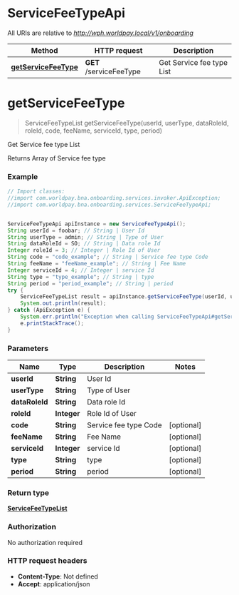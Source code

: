 # ServiceFeeTypeApi

All URIs are relative to *http://wph.worldpay.local/v1/onboarding*

Method | HTTP request | Description
------------- | ------------- | -------------
[**getServiceFeeType**](ServiceFeeTypeApi.md#getServiceFeeType) | **GET** /serviceFeeType | Get Service fee type List


<a name="getServiceFeeType"></a>
# **getServiceFeeType**
> ServiceFeeTypeList getServiceFeeType(userId, userType, dataRoleId, roleId, code, feeName, serviceId, type, period)

Get Service fee type List

Returns Array of Service fee type

### Example
```java
// Import classes:
//import com.worldpay.bna.onboarding.services.invoker.ApiException;
//import com.worldpay.bna.onboarding.services.ServiceFeeTypeApi;


ServiceFeeTypeApi apiInstance = new ServiceFeeTypeApi();
String userId = foobar; // String | User Id
String userType = admin; // String | Type of User
String dataRoleId = SO; // String | Data role Id
Integer roleId = 3; // Integer | Role Id of User
String code = "code_example"; // String | Service fee type Code
String feeName = "feeName_example"; // String | Fee Name
Integer serviceId = 4; // Integer | service Id
String type = "type_example"; // String | type
String period = "period_example"; // String | period
try {
    ServiceFeeTypeList result = apiInstance.getServiceFeeType(userId, userType, dataRoleId, roleId, code, feeName, serviceId, type, period);
    System.out.println(result);
} catch (ApiException e) {
    System.err.println("Exception when calling ServiceFeeTypeApi#getServiceFeeType");
    e.printStackTrace();
}
```

### Parameters

Name | Type | Description  | Notes
------------- | ------------- | ------------- | -------------
 **userId** | **String**| User Id |
 **userType** | **String**| Type of User |
 **dataRoleId** | **String**| Data role Id |
 **roleId** | **Integer**| Role Id of User |
 **code** | **String**| Service fee type Code | [optional]
 **feeName** | **String**| Fee Name | [optional]
 **serviceId** | **Integer**| service Id | [optional]
 **type** | **String**| type | [optional]
 **period** | **String**| period | [optional]

### Return type

[**ServiceFeeTypeList**](ServiceFeeTypeList.md)

### Authorization

No authorization required

### HTTP request headers

 - **Content-Type**: Not defined
 - **Accept**: application/json

